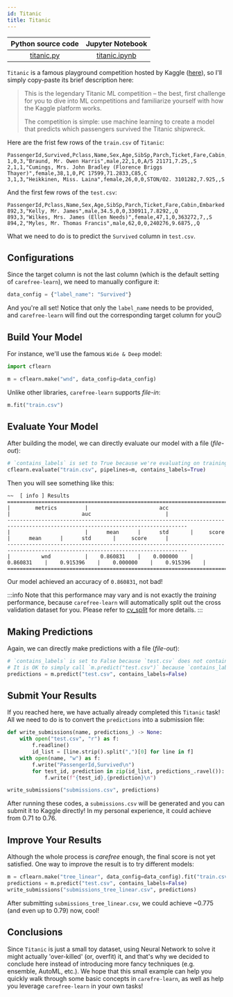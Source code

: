 ```yaml
---
id: Titanic
title: Titanic
---
```


| Python source code | Jupyter Notebook |
|:---:|:---:|
| [titanic.py](https://github.com/carefree0910/carefree-learn/blob/dev/examples/titanic/titanic.py) | [titanic.ipynb](https://github.com/carefree0910/carefree-learn/blob/dev/examples/titanic/titanic.ipynb) |

`Titanic` is a famous playground competition hosted by Kaggle ([here](https://www.kaggle.com/c/titanic)), so I'll simply copy-paste its brief description here:

> This is the legendary Titanic ML competition – the best, first challenge for you to dive into ML competitions and familiarize yourself with how the Kaggle platform works.
> 
> The competition is simple: use machine learning to create a model that predicts which passengers survived the Titanic shipwreck.

Here are the frist few rows of the `train.csv` of `Titanic`:

```csv
PassengerId,Survived,Pclass,Name,Sex,Age,SibSp,Parch,Ticket,Fare,Cabin,Embarked
1,0,3,"Braund, Mr. Owen Harris",male,22,1,0,A/5 21171,7.25,,S
2,1,1,"Cumings, Mrs. John Bradley (Florence Briggs Thayer)",female,38,1,0,PC 17599,71.2833,C85,C
3,1,3,"Heikkinen, Miss. Laina",female,26,0,0,STON/O2. 3101282,7.925,,S
```

And the first few rows of the `test.csv`:

```csv
PassengerId,Pclass,Name,Sex,Age,SibSp,Parch,Ticket,Fare,Cabin,Embarked
892,3,"Kelly, Mr. James",male,34.5,0,0,330911,7.8292,,Q
893,3,"Wilkes, Mrs. James (Ellen Needs)",female,47,1,0,363272,7,,S
894,2,"Myles, Mr. Thomas Francis",male,62,0,0,240276,9.6875,,Q
```

What we need to do is to predict the `Survived` column in `test.csv`.

## Configurations

Since the target column is not the last column (which is the default setting of `carefree-learn`), we need to manually configure it:

```python
data_config = {"label_name": "Survived"}
```

And you're all set! Notice that only the `label_name` needs to be provided, and `carefree-learn` will find out the corresponding target column for you😉

## Build Your Model

For instance, we'll use the famous `Wide & Deep` model:

```python
import cflearn

m = cflearn.make("wnd", data_config=data_config)
```

Unlike other libraries, `carefree-learn` supports *file-in*:

```python
m.fit("train.csv")
```

## Evaluate Your Model

After building the model, we can directly evaluate our model with a file (*file-out*):

```python
# `contains_labels` is set to True because we're evaluating on training set
cflearn.evaluate("train.csv", pipelines=m, contains_labels=True)
```

Then you will see something like this:

```text
~~  [ info ] Results
================================================================================================================================
|        metrics         |                       acc                        |                       auc                        |
--------------------------------------------------------------------------------------------------------------------------------
|                        |      mean      |      std       |     score      |      mean      |      std       |     score      |
--------------------------------------------------------------------------------------------------------------------------------
|          wnd           |    0.860831    |    0.000000    |    0.860831    |    0.915396    |    0.000000    |    0.915396    |
================================================================================================================================
```

Our model achieved an accuracy of `0.860831`, not bad!

:::info
Note that this performance may vary and is not exactly the *training* performance, because `carefree-learn` will automatically split out the cross validation dataset for you. Please refer to [cv_split](../getting-started/configurations#cv_split) for more details.
:::

## Making Predictions

Again, we can directly make predictions with a file (*file-out*):

```python
# `contains_labels` is set to False because `test.csv` does not contain labels
# It is OK to simply call `m.predict("test.csv")` because `contains_labels` is False by default
predictions = m.predict("test.csv", contains_labels=False)
```

## Submit Your Results

If you reached here, we have actually already completed this `Titanic` task! All we need to do is to convert the `predictions` into a submission file:

```python
def write_submissions(name, predictions_) -> None:
    with open("test.csv", "r") as f:
        f.readline()
        id_list = [line.strip().split(",")[0] for line in f]
    with open(name, "w") as f:
        f.write("PassengerId,Survived\n")
        for test_id, prediction in zip(id_list, predictions_.ravel()):
            f.write(f"{test_id},{prediction}\n")

write_submissions("submissions.csv", predictions)
```

After running these codes, a `submissions.csv` will be generated and you can submit it to Kaggle directly! In my personal experience, it could achieve from 0.71 to 0.76.

## Improve Your Results

Although the whole process is *carefree* enough, the final score is not yet satisfied. One way to improve the result is to try different models:

```python
m = cflearn.make("tree_linear", data_config=data_config).fit("train.csv")
predictions = m.predict("test.csv", contains_labels=False)
write_submissions("submissions_tree_linear.csv", predictions)
```

After submitting `submissions_tree_linear.csv`, we could achieve ~0.775 (and even up to 0.79) now, cool!

## Conclusions

Since `Titanic` is just a small toy dataset, using Neural Network to solve it might actually 'over-killed' (or, overfit) it, and that's why we decided to conclude here instead of introducing more fancy techniques (e.g. ensemble, AutoML, etc.). We hope that this small example can help you quickly walk through some basic concepts in `carefre-learn`, as well as help you leverage `carefree-learn` in your own tasks!
